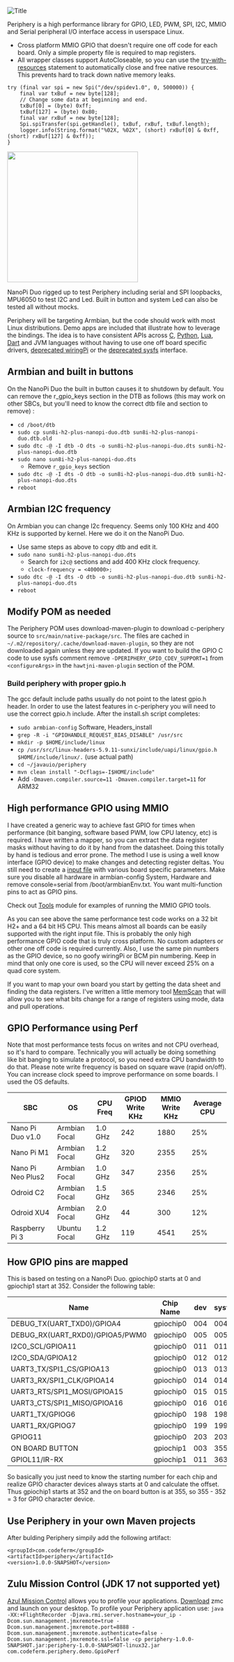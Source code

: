 ![Title](images/title.png)

Periphery is a high performance library for GPIO, LED, PWM, SPI, I2C, MMIO
and Serial peripheral I/O interface access in userspace Linux.
* Cross platform MMIO GPIO that doesn't require one off code for each board. Only
a simple property file is required to map registers.
* All wrapper classes support AutoCloseable, so you can use the
[try-with-resources](https://docs.oracle.com/javase/tutorial/essential/exceptions/tryResourceClose.html)
statement to automatically close and free native resources. This prevents hard
to track down native memory leaks.
```
try (final var spi = new Spi("/dev/spidev1.0", 0, 500000)) {
    final var txBuf = new byte[128];
    // Change some data at beginning and end.
    txBuf[0] = (byte) 0xff;
    txBuf[127] = (byte) 0x80;
    final var rxBuf = new byte[128];
    Spi.spiTransfer(spi.getHandle(), txBuf, rxBuf, txBuf.length);
    logger.info(String.format("%02X, %02X", (short) rxBuf[0] & 0xff, (short) rxBuf[127] & 0xff));
}
```

<img src="images/periphery.png" width="300"/>

NanoPi Duo rigged up to test Periphery including serial and SPI loopbacks, MPU6050 to test I2C and Led.
Built in button and system Led can also be tested all without mocks.

Periphery will be targeting Armbian, but the code should work with most
Linux distributions. Demo apps are included that illustrate how to leverage the
bindings. The idea is to have consistent APIs across
[C](https://github.com/vsergeev/c-periphery),
[Python](https://github.com/vsergeev/python-periphery),
[Lua](https://github.com/vsergeev/lua-periphery),
[Dart](https://github.com/pezi/dart_periphery) and JVM languages without having
to use one off board specific drivers, 
[deprecated wiringPi](http://wiringpi.com/wiringpi-deprecated) or the
[deprecated sysfs](https://www.kernel.org/doc/html/latest/admin-guide/gpio/sysfs.html)
interface.

## Armbian and built in buttons
On the NanoPi Duo the built in button causes it to shutdown by default. You can
remove the r_gpio_keys section in the DTB as follows (this may work on other SBCs,
but you'll need to know the correct dtb file and section to remove) :
* `cd /boot/dtb`
* `sudo cp sun8i-h2-plus-nanopi-duo.dtb sun8i-h2-plus-nanopi-duo.dtb.old`
* `sudo dtc -@ -I dtb -O dts -o sun8i-h2-plus-nanopi-duo.dts sun8i-h2-plus-nanopi-duo.dtb`
* `sudo nano sun8i-h2-plus-nanopi-duo.dts`
    * Remove `r_gpio_keys` section
* `sudo dtc -@ -I dts -O dtb -o sun8i-h2-plus-nanopi-duo.dtb sun8i-h2-plus-nanopi-duo.dts`
* `reboot`

## Armbian I2C frequency
On Armbian you can change I2c frequency. Seems only 100 KHz and 400 KHz
is supported by kernel. Here we do it on the NanoPi Duo.
* Use same steps as above to copy dtb and edit it.
* `sudo nano sun8i-h2-plus-nanopi-duo.dts`
    * Search for `i2c@` sections and add 400 KHz clock frequency.
    * `clock-frequency = <400000>;`
* `sudo dtc -@ -I dts -O dtb -o sun8i-h2-plus-nanopi-duo.dtb sun8i-h2-plus-nanopi-duo.dts`
* `reboot`

## Modify POM as needed
The Periphery POM uses download-maven-plugin to download c-periphery source
to `src/main/native-package/src`. The files are cached in
`~/.m2/repository/.cache/download-maven-plugin`, so they are not downloaded
again unless they are updated. If you want to build the GPIO C code to use sysfs
comment remove `-DPERIPHERY_GPIO_CDEV_SUPPORT=1` from `<configureArgs>` in the
`hawtjni-maven-plugin` section of the POM.

### Build periphery with proper gpio.h
The gcc default include paths usually do not point to the latest gpio.h header.
In order to use the latest features in c-periphery you will need to use the
correct gpio.h include. After the install.sh script completes:
* `sudo armbian-config` Software, Headers_install
* `grep -R -i "GPIOHANDLE_REQUEST_BIAS_DISABLE" /usr/src`
* `mkdir -p $HOME/include/linux`
* `cp /usr/src/linux-headers-5.9.11-sunxi/include/uapi/linux/gpio.h $HOME/include/linux/.` (use actual path)
* `cd ~/javauio/periphery`
* `mvn clean install "-Dcflags=-I$HOME/include"`
* Add `-Dmaven.compiler.source=11 -Dmaven.compiler.target=11` for ARM32

## High performance GPIO using MMIO
I have created a generic way to achieve fast GPIO for times when performance (bit
banging, software based PWM, low CPU latency, etc) is required. I have written a
mapper, so you can extract the  data register masks without having to do it by
hand from the datasheet. Doing this totally by hand is tedious and error prone.
The method I use is using a well know interface (GPIO device) to make changes
and detecting register deltas. You still need to create a [input file](https://github.com/sgjava/javauio/blob/main/periphery/src/main/resources/duo.properties)
with various board specific parameters. Make sure you disable all hardware in
armbian-config System, Hardware and remove console=serial from
/boot/armbianEnv.txt. You want multi-function pins to act as GPIO pins.

Check out [Tools](https://github.com/sgjava/javauio/tree/main/tools) module for examples of running the MMIO GPIO tools.

As you can see above the same performance test code works on a 32 bit H2+ and a
64 bit H5 CPU. This means almost all boards can be easily supported with
the right input file. This is probably the only high performance GPIO code that
is truly cross platform. No custom adapters or other one off code is required
currently. Also, I use the same pin numbers as the GPIO device, so no goofy
wiringPi or BCM pin numbering. Keep in mind that only one core is used, so the 
CPU will never exceed 25% on a quad core system.

If you want to map your own board you start by getting the data sheet and
finding the data registers. I've written a little memory tool
[MemScan](https://github.com/sgjava/javauio/blob/main/tools/src/main/java/com/codeferm/periphery/mmio/MemScan.java)
that will allow you to see what bits change for a range of registers using mode,
data and pull operations.

## GPIO Performance using Perf
Note that most performance tests focus on writes and not CPU overhead, so it's
hard to compare. Technically you will actually be doing something like bit
banging to simulate a protocol, so you need extra CPU bandwidth to do that.
Please note write frequency is based on square wave (rapid on/off). You can
increase clock speed to improve performance on some boards. I used the OS
defaults.

|SBC              |OS           |CPU Freq|GPIOD Write KHz|MMIO Write KHz|Average CPU|
| --------------- | ----------- | ------ | ------------- | ------------ | --------- |
|Nano Pi Duo v1.0 |Armbian Focal|1.0 GHz |242            |1880          |25%        |
|Nano Pi M1       |Armbian Focal|1.2 GHz |320            |2355          |25%        |
|Nano Pi Neo Plus2|Armbian Focal|1.0 GHz |347            |2356          |25%        |
|Odroid C2        |Armbian Focal|1.5 GHz |365            |2346          |25%        |
|Odroid XU4       |Armbian Focal|2.0 GHz | 44            | 300          |12%        |
|Raspberry Pi 3   |Ubuntu Focal |1.2 GHz |119            |4541          |25%        |

## How GPIO pins are mapped
This is based on testing on a NanoPi Duo. gpiochip0 starts at 0 and gpiochip1
start at 352. Consider the following table:

|Name                           |Chip Name |dev |sysfs|
| ----------------------------- | -------- | -- | --- |
|DEBUG_TX(UART_TXD0)/GPIOA4     |gpiochip0 | 004|  004|
|DEBUG_RX(UART_RXD0)/GPIOA5/PWM0|gpiochip0 | 005|  005|
|I2C0_SCL/GPIOA11               |gpiochip0 | 011|  011|
|I2C0_SDA/GPIOA12               |gpiochip0 | 012|  012|
|UART3_TX/SPI1_CS/GPIOA13       |gpiochip0 | 013|  013|
|UART3_RX/SPI1_CLK/GPIOA14      |gpiochip0 | 014|  014|
|UART3_RTS/SPI1_MOSI/GPIOA15    |gpiochip0 | 015|  015|
|UART3_CTS/SPI1_MISO/GPIOA16    |gpiochip0 | 016|  016|
|UART1_TX/GPIOG6                |gpiochip0 | 198|  198|
|UART1_RX/GPIOG7                |gpiochip0 | 199|  199|
|GPIOG11                        |gpiochip0 | 203|  203|
|ON BOARD BUTTON                |gpiochip1 | 003|  355|
|GPIOL11/IR-RX                  |gpiochip1 | 011|  363|

So basically you just need to know the starting number for each chip and realize
GPIO character devices always starts at 0 and calculate the offset. Thus gpiochip1
starts at 352 and the on board button is at 355, so 355 - 352 = 3 for GPIO
character device.

## Use Periphery in your own Maven projects
After bulding Periphery simpily add the following artifact:
```
<groupId>com.codeferm</groupId>
<artifactId>periphery</artifactId>
<version>1.0.0-SNAPSHOT</version>
```

## Zulu Mission Control (JDK 17 not supported yet)
[Azul Mission Control](https://www.azul.com/products/components/zulu-mission-control) allows
you to profile your applications.
[Download](https://www.azul.com/products/components/zulu-mission-control/#block-download)
zmc and launch on your desktop. To profile your Periphery application use:
`java -XX:+FlightRecorder -Djava.rmi.server.hostname=your_ip -Dcom.sun.management.jmxremote=true -Dcom.sun.management.jmxremote.port=8888 -Dcom.sun.management.jmxremote.authenticate=false -Dcom.sun.management.jmxremote.ssl=false -cp periphery-1.0.0-SNAPSHOT.jar:periphery-1.0.0-SNAPSHOT-linux32.jar com.codeferm.periphery.demo.GpioPerf`
